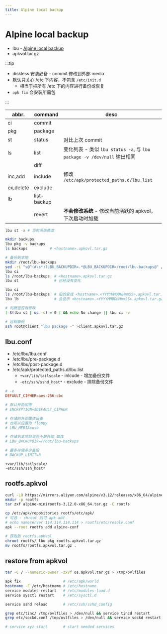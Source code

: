 ```yaml
---
title: Alpine local backup
---
```


# Alpine local backup

- lbu - [Alpine local backup](https://wiki.alpinelinux.org/wiki/Alpine_local_backup)
- apkvol.tar.gz

:::tip

- diskless 安装必备 - commit 修改到外部 media
- 默认只关心 /etc 下内容，不包含 `/etc/init.d`
  - 相当于把所有 /etc 下的内容进行备份或恢复
- `apk fix` 会安装所需包

:::

| abbr.     | command     | desc                                                                    |
| --------- | ----------- | ----------------------------------------------------------------------- |
| ci        | commit      |
| pkg       | package     |
| st        | status      | 对比上次 commit                                                         |
| ls        | list        | 变化列表 - 类似 `lbu status -a`, 与 `lbu package -v /dev/null` 输出相同 |
|           | diff        |
| inc,add   | include     | 修改 `/etc/apk/protected_paths.d/lbu.list`                              |
| ex,delete | exclude     |
| lb        | list-backup |
|           | revert      | **不会修改系统** - 修改当前活跃的 apkvol，下次启动时加载                |

```bash
lbu st -a # 当前系统修改

mkdir backups
lbu pkg -v backups
ls backups          # <hostname>.apkovl.tar.gz

# 备份到本地
mkdir /root/lbu-backups
sed -ri "s@^(#\s*)?LBU_BACKUPDIR=.*@LBU_BACKUPDIR=/root/lbu-backups@" /etc/lbu/lbu.conf
lbu ci
ls /root/lbu-backups  # <hostname>.apkovl.tar.gz
lbu st                # 已经没有变化

lbu ci
ls /root/lbu-backups  # 旧的变成 <hostname>.<YYYYMMDDHHmmSS>.apkovl.tar.gz
lbu lb                # 会显示 <hostname>.<YYYYMMDDHHmmSS>.apkovl.tar.gz

# 判断是否有修改
[ $(lbu st | wc -c) = 0 ] && echo No change || lbu ci -v

# 远程备份
ssh root@client "lbu package -" >client.apkovl.tar.gz
```

## lbu.conf

- /etc/lbu/lbu.conf
- /etc/lbu/pre-package.d
- /etc/lbu/post-package.d
- /etc/apk/protected_paths.d/lbu.list
  - `+var/lib/tailscale` - inlcude - 增加备份文件
  - `-etc/ssh/sshd_host*` - exclude - 排除备份文件

```conf
# -e
DEFAULT_CIPHER=aes-256-cbc

# 默认开启加密
# ENCRYPTION=$DEFAULT_CIPHER

# 存储的外部媒体设备
# 也可以设置为 floppy
# LBU_MEDIA=usb

# 存储到本地目录而不是外部 媒体
# LBU_BACKUPDIR=/root/lbu-backups

# 最多存储多少备份
# BACKUP_LIMIT=3
```

```pre /etc/apk/protected_paths.d/lbu.list
+var/lib/tailscale/
-etc/ssh/ssh_host*
```

## rootfs.apkvol

```bash
curl -LO https://mirrors.aliyun.com/alpine/v3.12/releases/x86_64/alpine-minirootfs-3.12.0-x86_64.tar.gz
mkdir -p rootfs
tar zxf alpine-minirootfs-3.12.0-x86_64.tar.gz -C rootfs

cp /etc/apk/repositories rootfs/etc/apk/
# 可选 - chroot 后可 apk add
# echo nameserver 114.114.114.114 > rootfs/etc/resolv.conf
apk --root rootfs add alpine-conf

# 获取到 rootfs.apkvol
chroot rootfs/ lbu pkg rootfs.apkvol.tar.gz
mv rootfs/rootfs.apkvol.tar.gz .
```

## restore from apkvol

```bash
tar -C / --numeric-owner -zxvf os.apkvol.tar.gz > /tmp/ovlfiles

apk fix                   # /etc/apk/world
hostname -F /etc/hostname # /etc/hostname
service modules restart   # /etc/modules-load.d
service sysctl restart    # /etc/sysctl.d

service sshd reload       # /etc/ssh/sshd_config

grep etc/tinc/ /tmp/ovlfiles > /dev/null && service tincd restart
grep etc/sockd.conf /tmp/ovlfiles > /dev/null && service sockd restart

# service xyz start       # start needed services
```
